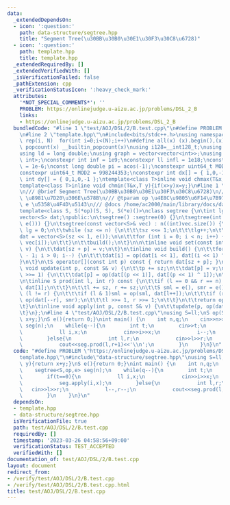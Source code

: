 ```yaml
---
data:
  _extendedDependsOn:
  - icon: ':question:'
    path: data-structure/segtree.hpp
    title: "Segment Tree(\u30BB\u30B0\u30E1\u30F3\u30C8\u6728)"
  - icon: ':question:'
    path: template.hpp
    title: template.hpp
  _extendedRequiredBy: []
  _extendedVerifiedWith: []
  _isVerificationFailed: false
  _pathExtension: cpp
  _verificationStatusIcon: ':heavy_check_mark:'
  attributes:
    '*NOT_SPECIAL_COMMENTS*': ''
    PROBLEM: https://onlinejudge.u-aizu.ac.jp/problems/DSL_2_B
    links:
    - https://onlinejudge.u-aizu.ac.jp/problems/DSL_2_B
  bundledCode: "#line 1 \"test/AOJ/DSL/2/B.test.cpp\"\n#define PROBLEM \"https://onlinejudge.u-aizu.ac.jp/problems/DSL_2_B\"\
    \n#line 2 \"template.hpp\"\n#include<bits/stdc++.h>\nusing namespace std;\n#define\
    \ rep(i, N)  for(int i=0;i<(N);i++)\n#define all(x) (x).begin(),(x).end()\n#define\
    \ popcount(x) __builtin_popcount(x)\nusing i128=__int128_t;\nusing ll = long long;\n\
    using ld = long double;\nusing graph = vector<vector<int>>;\nusing P = pair<int,\
    \ int>;\nconstexpr int inf = 1e9;\nconstexpr ll infl = 1e18;\nconstexpr ld eps\
    \ = 1e-6;\nconst long double pi = acos(-1);\nconstexpr uint64_t MOD = 1e9 + 7;\n\
    constexpr uint64_t MOD2 = 998244353;\nconstexpr int dx[] = { 1,0,-1,0 };\nconstexpr\
    \ int dy[] = { 0,1,0,-1 };\ntemplate<class T>inline void chmax(T&x,T y){if(x<y)x=y;}\n\
    template<class T>inline void chmin(T&x,T y){if(x>y)x=y;}\n#line 1 \"data-structure/segtree.hpp\"\
    \n/// @brief Segment Tree(\u30BB\u30B0\u30E1\u30F3\u30C8\u6728)\n/// @tparam S\
    \ \u8981\u7D20\u306E\u578B\n/// @tparam op \u4E8C\u9805\u6F14\u7B97\n/// @tparam\
    \ e \u5358\u4F4D\u5143\n/// @docs /home/ac2000/main/library/docs/data-structure/segtree.md\n\
    template<class S, S(*op)(S, S), S(*e)()>\nclass segtree {\n\tint lg, sz, n;\n\t\
    vector<S> dat;\npublic:\n\tsegtree() :segtree(0) {}\n\tsegtree(int n) : segtree(vector<S>(n,\
    \ e())) {}\n\tsegtree(const vector<S>& vec) : n((int)vec.size()) {\n\t\tsz = 1,\
    \ lg = 0;\n\t\twhile (sz <= n) {\n\t\t\tsz <<= 1;\n\t\t\tlg++;\n\t\t}\n\n\t\t\
    dat = vector<S>(sz << 1, e());\n\n\t\tfor (int i = 0; i < n; i++) {\n\t\t\tset(i,\
    \ vec[i]);\n\t\t}\n\t\tbuild();\n\t}\n\n\tinline void set(const int p, const S&\
    \ v) {\n\t\tdat[sz + p] = v;\n\t}\n\tinline void build() {\n\t\tfor (int i = sz\
    \ - 1; i > 0; i--) {\n\t\t\tdat[i] = op(dat[i << 1], dat[(i << 1) ^ 1]);\n\t\t\
    }\n\t}\n\tS operator[](const int p) const { return dat[sz + p]; }\n\n\tinline\
    \ void update(int p, const S& v) {\n\t\tp += sz;\n\t\tdat[p] = v;\n\t\twhile (p\
    \ >>= 1) {\n\t\t\tdat[p] = op(dat[(p << 1)], dat[(p << 1) ^ 1]);\n\t\t}\n\t}\n\
    \n\tinline S prod(int l, int r) const {\n\t\tif (l == 0 && r == n) {\n\t\t\treturn\
    \ dat[1];\n\t\t}\n\t\tl += sz, r += sz;\n\t\tS sml = e(), smr = e();\n\t\twhile\
    \ (l != r) {\n\t\t\tif (l & 1)sml = op(sml, dat[l++]);\n\t\t\tif (r & 1)smr =\
    \ op(dat[--r], smr);\n\t\t\tl >>= 1, r >>= 1;\n\t\t}\n\t\treturn op(sml, smr);\n\
    \t}\n\tinline void apply(int p, const S& v) {\n\t\tupdate(p, op(dat[sz + p], v));\n\
    \t}\n};\n#line 4 \"test/AOJ/DSL/2/B.test.cpp\"\nusing S=ll;\nS op(S x,S y){return\
    \ x+y;}\nS e(){return 0;}\nint main() {\n    int n,q;\n    cin>>n>>q;\n    segtree<S,op,e>\
    \ seg(n);\n    while(q--){\n        int t;\n        cin>>t;\n        if(t==0){\n\
    \            ll i,x;\n            cin>>i>>x;\n            i--;\n            seg.apply(i,x);\n\
    \        }else{\n            int l,r;\n            cin>>l>>r;\n            l--,r--;\n\
    \            cout<<seg.prod(l,r+1)<<'\\n';\n        }\n    }\n}\n"
  code: "#define PROBLEM \"https://onlinejudge.u-aizu.ac.jp/problems/DSL_2_B\"\n#include\"\
    template.hpp\"\n#include\"data-structure/segtree.hpp\"\nusing S=ll;\nS op(S x,S\
    \ y){return x+y;}\nS e(){return 0;}\nint main() {\n    int n,q;\n    cin>>n>>q;\n\
    \    segtree<S,op,e> seg(n);\n    while(q--){\n        int t;\n        cin>>t;\n\
    \        if(t==0){\n            ll i,x;\n            cin>>i>>x;\n            i--;\n\
    \            seg.apply(i,x);\n        }else{\n            int l,r;\n         \
    \   cin>>l>>r;\n            l--,r--;\n            cout<<seg.prod(l,r+1)<<'\\n';\n\
    \        }\n    }\n}\n"
  dependsOn:
  - template.hpp
  - data-structure/segtree.hpp
  isVerificationFile: true
  path: test/AOJ/DSL/2/B.test.cpp
  requiredBy: []
  timestamp: '2023-03-26 04:58:56+09:00'
  verificationStatus: TEST_ACCEPTED
  verifiedWith: []
documentation_of: test/AOJ/DSL/2/B.test.cpp
layout: document
redirect_from:
- /verify/test/AOJ/DSL/2/B.test.cpp
- /verify/test/AOJ/DSL/2/B.test.cpp.html
title: test/AOJ/DSL/2/B.test.cpp
---
```

